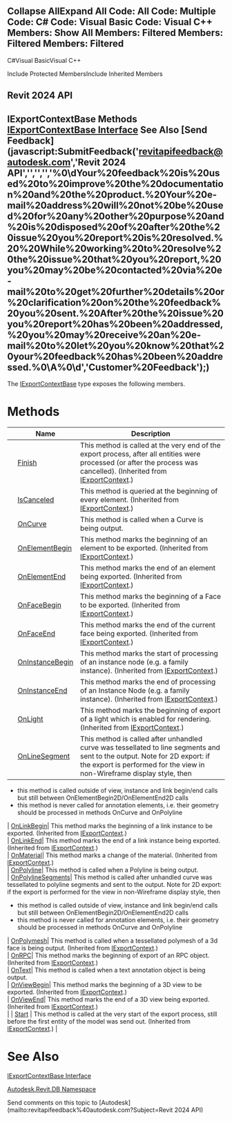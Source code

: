 ﻿

Collapse AllExpand All Code: All Code: Multiple Code: C# Code: Visual Basic Code: Visual C++  Members: Show All Members: Filtered Members: Filtered Members: Filtered   
---  
  
C#Visual BasicVisual C++

Include Protected MembersInclude Inherited Members

Revit 2024 API  
---  
IExportContextBase Methods  
[IExportContextBase Interface](6691ecd5-a88a-1f58-7a71-a8f6233b6c51.md) See Also [Send Feedback](javascript:SubmitFeedback\('revitapifeedback@autodesk.com','Revit 2024 API','','','','%0\\dYour%20feedback%20is%20used%20to%20improve%20the%20documentation%20and%20the%20product.%20Your%20e-mail%20address%20will%20not%20be%20used%20for%20any%20other%20purpose%20and%20is%20disposed%20of%20after%20the%20issue%20you%20report%20is%20resolved.%20%20While%20working%20to%20resolve%20the%20issue%20that%20you%20report,%20you%20may%20be%20contacted%20via%20e-mail%20to%20get%20further%20details%20or%20clarification%20on%20the%20feedback%20you%20sent.%20After%20the%20issue%20you%20report%20has%20been%20addressed,%20you%20may%20receive%20an%20e-mail%20to%20let%20you%20know%20that%20your%20feedback%20has%20been%20addressed.%0\\A%0\\d','Customer%20Feedback'\);)  
---  
  
The [IExportContextBase](6691ecd5-a88a-1f58-7a71-a8f6233b6c51.md) type exposes the following members.

# Methods

|  | Name | Description |
| --- | --- | --- |
|  | [Finish](68714169-e994-41e3-f1c6-8f929b40565f.md) | This method is called at the very end of the export process, after all entities were processed (or after the process was cancelled).  (Inherited from [IExportContext](7d0dc6df-db0e-6a07-3b42-8dde1bedb3c1.md).) |
|  | [IsCanceled](31f0b662-81a1-89b8-ab2a-0de99af3b753.md) | This method is queried at the beginning of every element.  (Inherited from [IExportContext](7d0dc6df-db0e-6a07-3b42-8dde1bedb3c1.md).) |
|  | [OnCurve](6306ac1d-c259-5617-f71b-c13e54e5af0d.md) | This method is called when a Curve is being output. |
|  | [OnElementBegin](d218b0b3-bb24-0f73-806c-2ef90b16d882.md) | This method marks the beginning of an element to be exported.  (Inherited from [IExportContext](7d0dc6df-db0e-6a07-3b42-8dde1bedb3c1.md).) |
|  | [OnElementEnd](14aeeee7-9389-d7fc-5a40-2b7541ce95d1.md) | This method marks the end of an element being exported.  (Inherited from [IExportContext](7d0dc6df-db0e-6a07-3b42-8dde1bedb3c1.md).) |
|  | [OnFaceBegin](9a9f37ae-c8c2-7355-2c3b-f26762951f1d.md) | This method marks the beginning of a Face to be exported.  (Inherited from [IExportContext](7d0dc6df-db0e-6a07-3b42-8dde1bedb3c1.md).) |
|  | [OnFaceEnd](49e6eaf6-80e3-53bd-14c2-8fe999afb70b.md) | This method marks the end of the current face being exported.  (Inherited from [IExportContext](7d0dc6df-db0e-6a07-3b42-8dde1bedb3c1.md).) |
|  | [OnInstanceBegin](2db35bdb-8d14-a015-9bfb-9283f503edab.md) | This method marks the start of processing of an instance node (e.g. a family instance).  (Inherited from [IExportContext](7d0dc6df-db0e-6a07-3b42-8dde1bedb3c1.md).) |
|  | [OnInstanceEnd](d1340660-fcc9-3bfd-58fb-8d114aa39517.md) | This method marks the end of processing of an Instance Node (e.g. a family instance).  (Inherited from [IExportContext](7d0dc6df-db0e-6a07-3b42-8dde1bedb3c1.md).) |
|  | [OnLight](d56129ca-950b-34fc-89ac-f0fb2e7fe9f2.md) | This method marks the beginning of export of a light which is enabled for rendering.  (Inherited from [IExportContext](7d0dc6df-db0e-6a07-3b42-8dde1bedb3c1.md).) |
|  | [OnLineSegment](5fe0cee4-825b-9828-2c45-5e4c5019bc37.md) | This method is called after unhandled curve was tessellated to line segments and sent to the output. Note for 2D export: if the export is performed for the view in non-Wireframe display style, then |

  * this method is called outside of view, instance and link begin/end calls but still between OnElementBegin2D/OnElementEnd2D calls
  * this method is never called for annotation elements, i.e. their geometry should be processed in methods OnCurve and OnPolyline

  
| [OnLinkBegin](40d99b4a-e6aa-42d7-18ff-b546d1a5154e.md)|  This method marks the beginning of a link instance to be exported.  (Inherited from [IExportContext](7d0dc6df-db0e-6a07-3b42-8dde1bedb3c1.md).)  
| [OnLinkEnd](e6680c8d-bfb3-f873-3e3d-24aa8b29061e.md)|  This method marks the end of a link instance being exported.  (Inherited from [IExportContext](7d0dc6df-db0e-6a07-3b42-8dde1bedb3c1.md).)  
| [OnMaterial](9d2dc6b3-21a7-5362-2bf5-2cb11b42c2d4.md)|  This method marks a change of the material.  (Inherited from [IExportContext](7d0dc6df-db0e-6a07-3b42-8dde1bedb3c1.md).)  
| [OnPolyline](12a8d0af-f3e2-e5f3-aa19-797adebaff2b.md)|  This method is called when a Polyline is being output.   
| [OnPolylineSegments](c3891505-dd89-50d4-519e-5380af669325.md)|  This method is called after unhandled curve was tessellated to polyline segments and sent to the output. Note for 2D export: if the export is performed for the view in non-Wireframe display style, then 

  * this method is called outside of view, instance and link begin/end calls but still between OnElementBegin2D/OnElementEnd2D calls
  * this method is never called for annotation elements, i.e. their geometry should be processed in methods OnCurve and OnPolyline

  
| [OnPolymesh](6a060c37-3225-217e-b150-2eaea3a22c29.md)|  This method is called when a tessellated polymesh of a 3d face is being output.  (Inherited from [IExportContext](7d0dc6df-db0e-6a07-3b42-8dde1bedb3c1.md).)  
| [OnRPC](f84574d9-ef15-c317-c6dd-91304a0c174c.md)|  This method marks the beginning of export of an RPC object.  (Inherited from [IExportContext](7d0dc6df-db0e-6a07-3b42-8dde1bedb3c1.md).)  
| [OnText](008311bb-c88d-3c22-dc06-f34a59f8329c.md)|  This method is called when a text annotation object is being output.   
| [OnViewBegin](959602b7-5257-d2c1-2c00-0b7649f145f5.md)|  This method marks the beginning of a 3D view to be exported.  (Inherited from [IExportContext](7d0dc6df-db0e-6a07-3b42-8dde1bedb3c1.md).)  
| [OnViewEnd](5df27a2c-ae84-2d1d-635e-107ec0525ebb.md)|  This method marks the end of a 3D view being exported.  (Inherited from [IExportContext](7d0dc6df-db0e-6a07-3b42-8dde1bedb3c1.md).)  
|  | [Start](2d93c3c6-c826-cd70-dc0a-b94f66324c35.md) | This method is called at the very start of the export process, still before the first entity of the model was send out.  (Inherited from [IExportContext](7d0dc6df-db0e-6a07-3b42-8dde1bedb3c1.md).) |
  
# See Also

[IExportContextBase Interface](6691ecd5-a88a-1f58-7a71-a8f6233b6c51.md)

[Autodesk.Revit.DB Namespace](87546ba7-461b-c646-cbb1-2cb8f5bff8b2.md)

Send comments on this topic to [Autodesk](mailto:revitapifeedback%40autodesk.com?Subject=Revit 2024 API)